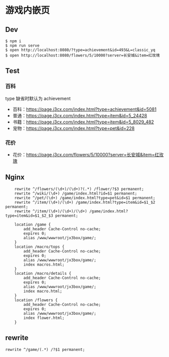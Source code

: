 # 游戏内嵌页

## Dev
```
$ npm i
$ npm run serve
$ open http://localhost:8080/?type=achievement&id=493&L=classic_yq
$ open http://localhost:8080/flowers/5/10000?server=长安城&item=红玫瑰
```

## Test
### 百科
type 缺省时默认为 achievement
-   百科：https://page.j3cx.com/index.html?type=achievement&id=5081
-   普通：https://page.j3cx.com/index.html?type=item&id=5_24428  
-   书籍：https://page.j3cx.com/index.html?type=item&id=5_8029_482  
-   宠物：https://page.j3cx.com/index.html?type=pet&id=228  
### 花价
-   花价：https://page.j3cx.com/flowers/5/10000?server=长安城&item=红玫瑰

## Nginx
```
    rewrite ^/flowers/(\d+)/(\d+)?(.*) /flower/?$3 permanent;
    rewrite ^/wiki/(\d+) /game/index.html?id=$1 permanent;
    rewrite ^/pet/(\d+) /game/index.html?type=pet&id=$1 permanent;
    rewrite ^/item/(\d+)/(\d+) /game/index.html?type=item&id=$1_$2 permanent;
    rewrite ^/item/(\d+)/(\d+)/(\d+) /game/index.html?type=item&id=$1_$2_$3 permanent;

    location /game {
        add_header Cache-Control no-cache;
        expires 0;
        alias /www/wwwroot/jx3box/game/;
    }
    location /macro/tops {
        add_header Cache-Control no-cache;
        expires 0;
        alias /www/wwwroot/jx3box/game/;
        index macros.html;
    }
    location /macro/details {
        add_header Cache-Control no-cache;
        expires 0;
        alias /www/wwwroot/jx3box/game/;
        index macro.html;
    }
    location /flowers {
        add_header Cache-Control no-cache;
        expires 0;
        alias /www/wwwroot/jx3box/game/;
        index flower.html;
    }
```

## rewrite
```
rewrite ^/game/(.*) /?$1 permanent;
```
